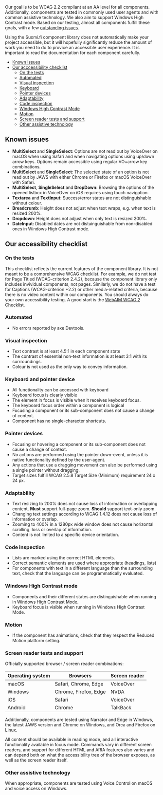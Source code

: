 Our goal is to be WCAG 2.2 compliant at an AA level for all components. Additionally, components are tested in commonly used user agents and with common assistive technology. We also aim to support Windows High Contrast mode. Based on our testing, almost all components fulfill these goals, with a few [outstanding issues](./#Accessibility?=known-issues).

Using the Suomi.fi component library does not automatically make your project accessible, but it will hopefully significantly reduce the amount of work you need to do to provice an accessible user experience. It is important to read the documentation for each component carefully.

* [Known issues](./#/Accessibility?id=known-issues)
* [Our acccessibility checklist](./#/Accessibility?id=our-accessibility-checklist)
    * [On the tests](./#/Accessibility?id=on-the-tests)
    * [Automated](./#/Accessibility?id=automated)
    * [Visual inspection](./#/Accessibility?id=visual-inspection)
    * [Keyboard](./#/Accessibility?id=keyboard)
    * [Pointer devices](./#/Accessibility?id=pointer-devices)
    * [Adaptability](./#/Accessibility?id=adaptability)
    * [Code inspection](./#/Accessibility?id=code-inspection)
    * [Windows High Contrast Mode](./#/Accessibility?id=windows-high-contrast-mode)
    * [Motion](./#/Accessibility?id=motion)
    * [Screen reader tests and support](./#/Accessibility?id=screen-reader-tests-and-support)
    * [Other assistive technology](./#/Accessibility?id=other-assistive-technology)

## Known issues

- **MultiSelect** and **SingleSelect**: Options are not read out by VoiceOver on macOS when using Safari and when navigating options using up/down arrow keys. Options remain accessible using regular VO+arrow key combinations.
- **MultiSelect** and **SingleSelect**: The selected state of an option is not read out by JAWS with either Chrome or Firefox or macOS VoiceOver with Safari.
- **MultiSelect**, **SingleSelect** and **DropDown**: Browsing the options of the opened listbox in VoiceOver on iOS requires using touch navigation.
- **Textarea** and **TextInput**: Success/error states are not distinguishable without colour.
- **Breadcrumb**: Height does not adjust when text wraps, e.g. when text is resized 200%.
- **Dropdown**: Height does not adjust when only text is resized 200%.
- **DateInput**: Disabled dates are not distuinguishable from non-disabled ones in Windows High Contrast mode.

## Our accessibility checklist

### On the tests

This checklist reflects the current features of the component library. It is not meant to be a comprehensive WCAG checklist. For example, we do not test for Page Titled (WCAG-criterion 2.4.2), because the component library only includes invividual components, not pages. Similarly, we do not have a test for Captions (WCAG-criterion *2.2) or other media-related criteria, because there is no video content within our components. You should always do your own accessibility testing. A good start is the <a href="https://webaim.org/standards/wcag/checklist">WebAIM WCAG 2 Checklist</a>.

### Automated

* No errors reported by axe Devtools.

### Visual inspection

* Text contrast is at least 4.5:1 in each component state
* The contrast of essential non-text information is at least 3:1 with its surrroundings.
* Colour is not used as the only way to convey information.

### Keyboard and pointer device

* All functionality can be accessed with keyboard
* Keyboard focus is clearly visible
* The element in focus is visible when it receives keyboard focus.
* The keyboard focus order within a component is logical
* Focusing a component or its sub-component does not cause a change of context.
* Component has no single-character shortcuts.

### Pointer devices

* Focusing or hovering a component or its sub-component does not cause a change of context.
* No actions are performed using the pointer down-event, unless it is native functionality defined by the user-agent.
* Any actions that use a dragging movement can also be performed using a single pointer without dragging.
* Target sizes fulfill WCAG 2.5.8 Target Size (Minimum) requirement 24 x 24 px.

### Adaptability

* Text resizing to 200% does not cause loss of information or overlapping content. **Must** support full-page zoom. **Should** support text-only zoom. 
* Changing text settings according to WCAG 1.4.12 does not cause loss of information or overlap.
* Zooming to 400% in a 1280px wide window does not cause horizontal scrolling, loss or overlap of information.
* Content is not limited to a specific device orientation.

### Code inspection

* Lists are marked using the correct HTML elements.
* Correct semantic elements are used where appropriate (headings, lists)
* For components with text in a different language than the surrounding text, check that the language can be programmatically evaluated.

### Windows High Contrast mode

* Components and their different states are distinguishable when running in Windows High Contrast Mode.
* Keyboard focus is visible when running in Windows High Contrast Mode.

### Motion

* If the component has animations, check that they respect the Reduced Motion platform setting.

### Screen reader tests and support

Officially supported browser / screen reader combinations:

| Operating system | Browsers              | Screen reader |
| ---------------- | --------------------- | ------------- |
| macOS            | Safari, Chrome, Edge  | VoiceOver     |
| Windows          | Chrome, Firefox, Edge | NVDA          |
| iOS              | Safari                | VoiceOver     |
| Android          | Chrome                | TalkBack      |

Additionally, components are tested using Narrator and Edge in Windows, the latest JAWS version and Chrome on Windows, and Orca and Firefox on Linux. 

All content should be available in reading mode, and all interactive functionality  available in focus mode. Commands vary in different screen readers, and support for different HTML and ARIA features also varies and can depend both on what the accessibility tree of the browser exposes, as well as the screen reader itself.

### Other assistive technology

When appropriate, components are tested using Voice Control on macOS and voice access on Windows.
